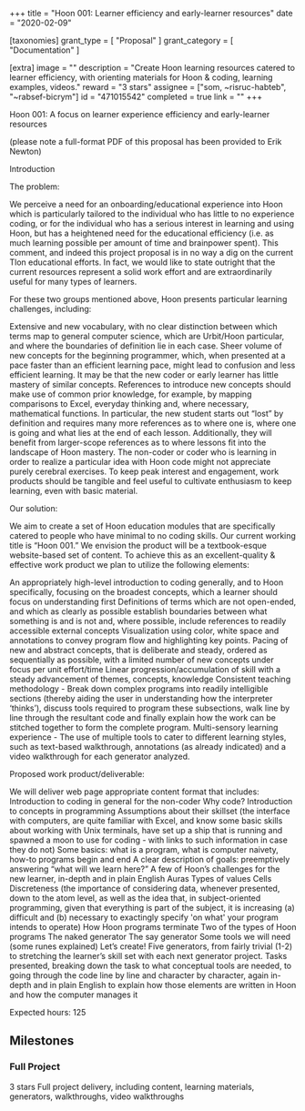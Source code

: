+++
title = "Hoon 001: Learner efficiency and early-learner resources"
date = "2020-02-09"

[taxonomies]
grant_type = [ "Proposal" ]
grant_category = [ "Documentation" ]

[extra]
image = ""
description = "Create Hoon learning resources catered to learner efficiency, with orienting materials for Hoon & coding, learning examples, videos."
reward = "3 stars"
assignee = ["som, ~risruc-habteb", "~rabsef-bicrym"]
id = "471015542"
completed = true
link = ""
+++

Hoon 001: A focus on learner experience efficiency and early-learner resources

(please note a full-format PDF of this proposal has been provided to Erik Newton)

Introduction

The problem:

We perceive a need for an onboarding/educational experience into Hoon which is particularly tailored to the individual who has little to no experience coding, or for the individual who has a serious interest in learning and using Hoon, but has a heightened need for the educational efficiency (i.e. as much learning possible per amount of time and brainpower spent). This comment, and indeed this project proposal is in no way a dig on the current Tlon educational efforts. In fact, we would like to state outright that the current resources represent a solid work effort and are extraordinarily useful for many types of learners.

For these two groups mentioned above, Hoon presents particular learning challenges, including:

Extensive and new vocabulary, with no clear distinction between which terms map to general computer science, which are Urbit/Hoon particular, and where the boundaries of definition lie in each case.
Sheer volume of new concepts for the beginning programmer, which, when presented at a pace faster than an efficient learning pace, might lead to confusion and less efficient learning.
It may be that the new coder or early learner has little mastery of similar concepts. References to introduce new concepts should make use of common prior knowledge, for example, by mapping comparisons to Excel, everyday thinking and, where necessary, mathematical functions.
In particular, the new student starts out “lost” by definition and requires many more references as to where one is, where one is going and what lies at the end of each lesson.
Additionally, they will benefit from larger-scope references as to where lessons fit into the landscape of Hoon mastery.
The non-coder or coder who is learning in order to realize a particular idea with Hoon code might not appreciate purely cerebral exercises. To keep peak interest and engagement, work products should be tangible and feel useful to cultivate enthusiasm to keep learning, even with basic material.

Our solution:

We aim to create a set of Hoon education modules that are specifically catered to people who have minimal to no coding skills. Our current working title is “Hoon 001.” We envision the product will be a textbook-esque website-based set of content. To achieve this as an excellent-quality & effective work product we plan to utilize the following elements:

An appropriately high-level introduction to coding generally, and to Hoon specifically, focusing on the broadest concepts, which a learner should focus on understanding first
Definitions of terms which are not open-ended, and which as clearly as possible establish boundaries between what something is and is not and, where possible, include references to readily accessible external concepts
Visualization using color, white space and annotations to convey program flow and highlighting key points.
Pacing of new and abstract concepts, that is deliberate and steady, ordered as sequentially as possible, with a limited number of new concepts under focus per unit effort/time
Linear progression/accumulation of skill with a steady advancement of themes, concepts, knowledge
Consistent teaching methodology - Break down complex programs into readily intelligible sections (thereby aiding the user in understanding how the interpreter ‘thinks’), discuss tools required to program these subsections, walk line by line through the resultant code and finally explain how the work can be stitched together to form the complete program.
Multi-sensory learning experience - The use of multiple tools to cater to different learning styles, such as text-based walkthrough, annotations (as already indicated) and a video walkthrough for each generator analyzed.

Proposed work product/deliverable:

We will deliver web page appropriate content format that includes:
Introduction to coding in general for the non-coder
Why code?
Introduction to concepts in programming
Assumptions about their skillset (the interface with computers, are quite familiar with Excel, and know some basic skills about working with Unix terminals, have set up a ship that is running and spawned a moon to use for coding - with links to such information in case they do not)
Some basics: what is a program, what is computer naivety, how-to programs begin and end
A clear description of goals: preemptively answering “what will we learn here?”
A few of Hoon’s challenges for the new learner, in-depth and in plain English
Auras
Types of values
Cells
Discreteness (the importance of considering data, whenever presented, down to the atom level, as well as the idea that, in subject-oriented programming, given that everything is part of the subject, it is increasing (a) difficult and (b) necessary to exactingly specify 'on what' your program intends to operate)
How Hoon programs terminate
Two of the types of Hoon programs
The naked generator
The say generator
Some tools we will need (some runes explained)
Let’s create! Five generators, from fairly trivial (1-2) to stretching the learner’s skill set with each next generator project. Tasks presented, breaking down the task to what conceptual tools are needed, to going through the code line by line and character by character, again in-depth and in plain English to explain how those elements are written in Hoon and how the computer manages it

Expected hours: 125

## Milestones

### Full Project

3 stars
Full project delivery, including content, learning materials, generators, walkthroughs, video walkthroughs
